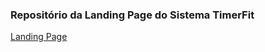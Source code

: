 ### Repositório da Landing Page do Sistema TimerFit
[Landing Page](http://timerfit-landingpage.herokuapp.com/)
